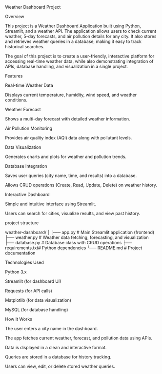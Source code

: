 Weather Dashboard Project

Overview

This project is a Weather Dashboard Application built using Python, Streamlit, and a weather API. The application allows users to check current weather, 5-day forecasts, and air pollution details for any city. It also stores and retrieves weather queries in a database, making it easy to track historical searches.

The goal of this project is to create a user-friendly, interactive platform for accessing real-time weather data, while also demonstrating integration of APIs, database handling, and visualization in a single project.

Features

Real-time Weather Data

Displays current temperature, humidity, wind speed, and weather conditions.

Weather Forecast

Shows a multi-day forecast with detailed weather information.

Air Pollution Monitoring

Provides air quality index (AQI) data along with pollutant levels.

Data Visualization

Generates charts and plots for weather and pollution trends.

Database Integration

Saves user queries (city name, time, and results) into a database.

Allows CRUD operations (Create, Read, Update, Delete) on weather history.

Interactive Dashboard

Simple and intuitive interface using Streamlit.

Users can search for cities, visualize results, and view past history.

project structure

weather-dashboard/
│
├── app.py          # Main Streamlit application (frontend)
├── weather.py      # Weather data fetching, forecasting, and visualization
├── database.py     # Database class with CRUD operations
├── requirements.txt# Python dependencies
└── README.md       # Project documentation

Technologies Used

Python 3.x

Streamlit (for dashboard UI)

Requests (for API calls)

Matplotlib (for data visualization)

MySQL (for database handling)


How It Works

The user enters a city name in the dashboard.

The app fetches current weather, forecast, and pollution data using APIs.

Data is displayed in a clean and interactive format.

Queries are stored in a database for history tracking.

Users can view, edit, or delete stored weather queries.

